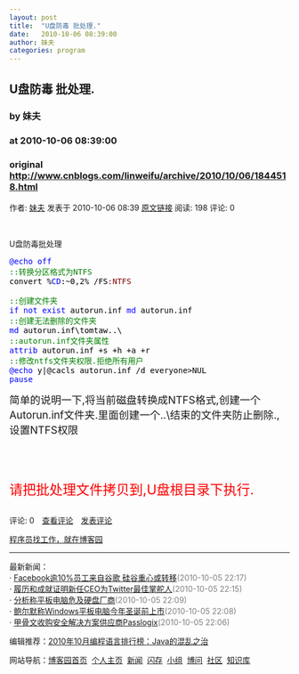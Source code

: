 ```yaml
---
layout: post
title:  "U盘防毒 批处理."
date:   2010-10-06 08:39:00
author: 妹夫
categories: program
---
```


## U盘防毒 批处理.
### by 妹夫
### at 2010-10-06 08:39:00
### original <http://www.cnblogs.com/linweifu/archive/2010/10/06/1844518.html>

<p>作者: <a href="http://www.cnblogs.com/linweifu/">妹夫</a> 发表于 2010-10-06 08:39 <a href="http://www.cnblogs.com/linweifu/archive/2010/10/06/1844518.html">原文链接</a> 阅读: 198 评论: 0</p><p> </p>
<div><img src="http://images.cnblogs.com/OutliningIndicators/ContractedBlock.gif" alt=""><img src="http://images.cnblogs.com/OutliningIndicators/ExpandedBlockStart.gif" alt=""><span>U盘防毒批处理</span>
<div>
<pre><div><span style="color:#0000ff">@echo</span><span style="color:#000000"> </span><span style="color:#0000ff">off</span><span style="color:#000000"><br></span><span style="color:#008000">::</span><span style="color:#008000">转换分区格式为NTFS</span><span style="color:#008000"><br></span><span style="color:#000000">convert %</span><span style="color:#0000ff">CD</span><span style="color:#000000">:~</span><span style="color:#000000">0</span><span style="color:#000000">,</span><span style="color:#000000">2</span><span style="color:#000000">% </span><span style="color:#000000">/</span><span style="color:#000000">FS</span><span style="color:#800000">:NTFS</span><span style="color:#000000"><br><br></span><span style="color:#008000">::</span><span style="color:#008000">创建文件夹</span><span style="color:#008000"><br></span><span style="color:#0000ff">if</span><span style="color:#000000"> </span><span style="color:#0000ff">not</span><span style="color:#000000"> </span><span style="color:#0000ff">exist</span><span style="color:#000000"> autorun</span><span style="color:#000000">.</span><span style="color:#000000">inf </span><span style="color:#0000ff">md</span><span style="color:#000000"> autorun</span><span style="color:#000000">.</span><span style="color:#000000">inf<br></span><span style="color:#008000">::</span><span style="color:#008000">创建无法删除的文件夹</span><span style="color:#008000"><br></span><span style="color:#0000ff">md</span><span style="color:#000000"> autorun</span><span style="color:#000000">.</span><span style="color:#000000">inf</span><span style="color:#000000">\</span><span style="color:#000000">tomtaw</span><span style="color:#000000">..\</span><span style="color:#000000"><br></span><span style="color:#008000">::</span><span style="color:#008000">autorun.inf文件夹属性</span><span style="color:#008000"><br></span><span style="color:#0000ff">attrib</span><span style="color:#000000"> autorun</span><span style="color:#000000">.</span><span style="color:#000000">inf </span><span style="color:#000000">+</span><span style="color:#000000">s </span><span style="color:#000000">+</span><span style="color:#000000">h </span><span style="color:#000000">+</span><span style="color:#000000">a </span><span style="color:#000000">+</span><span style="color:#000000">r<br></span><span style="color:#008000">::</span><span style="color:#008000">修改ntfs文件夹权限.拒绝所有用户</span><span style="color:#008000"><br></span><span style="color:#0000ff">@echo</span><span style="color:#000000"> y|@cacls autorun</span><span style="color:#000000">.</span><span style="color:#000000">inf </span><span style="color:#000000">/</span><span style="color:#000000">d everyone</span><span style="color:#000000">&gt;</span><span style="color:#000000">NUL<br></span><span style="color:#0000ff">pause</span></div></pre>
</div>
</div>
<p>
<span style="font-size:14pt">简单的说明一下,将当前磁盘转换成NTFS格式,创建一个Autorun.inf文件夹.里面创建一个..\结束的文件夹防止删除.,设置NTFS权限</span></p>
<p> </p>
<p> </p>
<p><span style="font-size:18pt;color:#ff0000">请把批处理文件拷贝到,U盘根目录下执行.</span></p><img src="http://www.cnblogs.com/linweifu/aggbug/1844518.html?type=1" width="1" height="1" alt=""><p>评论: 0　<a href="http://www.cnblogs.com/linweifu/archive/2010/10/06/1844518.html#pagedcomment">查看评论</a>　<a href="http://www.cnblogs.com/linweifu/archive/2010/10/06/1844518.html#commentform">发表评论</a></p><p><a href="http://job.cnblogs.com/">程序员找工作，就在博客园</a></p><hr><p>最新新闻：<br>· <a href="http://news.cnblogs.com/n/76407/">Facebook逾10%员工来自谷歌 硅谷重心或转移</a><span style="color:gray">(2010-10-05 22:17)</span><br>· <a href="http://news.cnblogs.com/n/76406/">履历和成就证明新任CEO为Twitter最佳掌舵人</a><span style="color:gray">(2010-10-05 22:15)</span><br>· <a href="http://news.cnblogs.com/n/76405/">分析称平板电脑危及硬盘厂商</a><span style="color:gray">(2010-10-05 22:09)</span><br>· <a href="http://news.cnblogs.com/n/76404/">鲍尔默称Windows平板电脑今年圣诞前上市</a><span style="color:gray">(2010-10-05 22:08)</span><br>· <a href="http://news.cnblogs.com/n/76403/">甲骨文收购安全解决方案供应商Passlogix</a><span style="color:gray">(2010-10-05 22:06)</span><br></p><p>编辑推荐：<a href="http://news.cnblogs.com/n/76302/">2010年10月编程语言排行榜：Java的混乱之治</a><br></p><p>网站导航：<a href="http://www.cnblogs.com">博客园首页</a>  <a href="http://home.cnblogs.com/">个人主页</a>  <a href="http://news.cnblogs.com">新闻</a>  <a href="http://home.cnblogs.com/ing/">闪存</a>  <a href="http://home.cnblogs.com/group/">小组</a>  <a href="http://space.cnblogs.com/q/">博问</a>  <a href="http://space.cnblogs.com">社区</a>  <a href="http://kb.cnblogs.com">知识库</a></p>